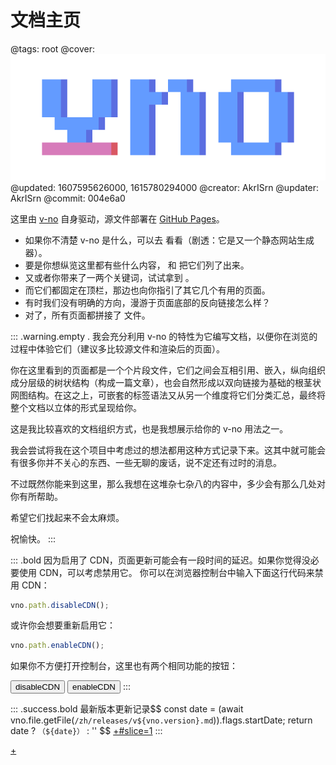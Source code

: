 # 文档主页

@tags: root
@cover: ![](/uploads/images/big-logo.png)
@updated: 1607595626000, 1615780294000
@creator: AkrISrn
@updater: AkrISrn
@commit: 004e6a0

这里由 [v-no](https://github.com/akrisrn/v-no) 自身驱动，源文件部署在 [GitHub Pages](https://github.com/akrisrn/v-no-doc)。

- 如果你不清楚 v-no 是什么，可以去 [](/zh/README.md "#") 看看（剧透：它是又一个静态网站生成器）。
- 要是你想纵览这里都有些什么内容，[](/zh/archives.md "#") 和 [](/zh/categories.md "#") 把它们列了出来。
- 又或者你带来了一两个关键词，试试拿到 [](/zh/search.md "#")。
- 而它们都固定在顶栏，那边也向你指引了其它几个有用的页面。
- 有时我们没有明确的方向，漫游于页面底部的反向链接怎么样？
- 对了，所有页面都拼接了 [](/common.md "#") 文件。

::: .warning.empty .
我会充分利用 v-no 的特性为它编写文档，以便你在浏览的过程中体验它们（建议多比较源文件和渲染后的页面）。

你在这里看到的页面都是一个个片段文件，它们之间会互相引用、嵌入，纵向组织成分层级的树状结构（构成一篇文章），也会自然形成以双向链接为基础的根茎状网图结构。在这之上，可嵌套的标签语法又从另一个维度将它们分类汇总，最终将整个文档以立体的形式呈现给你。

这是我比较喜欢的文档组织方式，也是我想展示给你的 v-no 用法之一。

我会尝试将我在这个项目中考虑过的想法都用这种方式记录下来。这其中就可能会有很多你并不关心的东西、一些无聊的废话，说不定还有过时的消息。

不过既然你能来到这里，那么我想在这堆杂七杂八的内容中，多少会有那么几处对你有所帮助。

希望它们找起来不会太麻烦。

祝愉快。
:::

::: .bold 因为启用了 CDN，页面更新可能会有一段时间的延迟。如果你觉得没必要使用 CDN，可以考虑禁用它。
你可以在浏览器控制台中输入下面这行代码来禁用 CDN：

```js
vno.path.disableCDN();
```

或许你会想要重新启用它：

```js
vno.path.enableCDN();
```

如果你不方便打开控制台，这里也有两个相同功能的按钮：

<button class="btn danger" onclick="vno.path.disableCDN();">disableCDN</button> <button class="btn success" onclick="vno.path.enableCDN();">enableCDN</button>
:::

::: .success.bold 最新版本更新记录$$ const date = (await vno.file.getFile(`/zh/releases/v${vno.version}.md`)).flags.startDate; return date ? `（${date}）` : '' $$
[+#slice=1](/zh/releases/index.md)
:::

[+](/snippets/badges.md)
